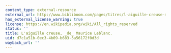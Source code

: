 ```yaml
---
content_type: external-resource
external_url: http://www.bibliboom.com/pages/titres/l-aiguille-creuse-maurice-leblanc-livres-audio-gratuits-a-telecharger-mp3-bibliboom-com.html
has_external_license_warning: true
license: https://en.wikipedia.org/wiki/All_rights_reserved
status: ''
title: L'aiguille creuse, _de_ Maurice Leblanc.
uid: d7c1a51b-0ec3-4b09-b683-5a56172f0d3d
wayback_url: ''
---
```

